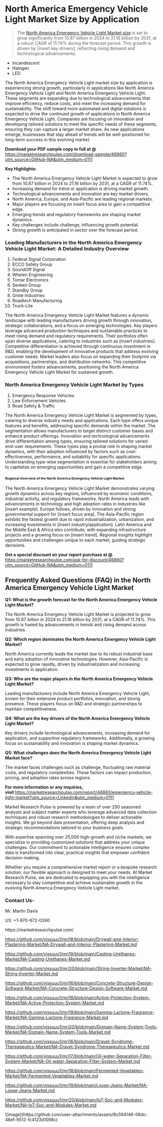 <h1>North America Emergency Vehicle Light Market&nbsp;Size by Application</h1><blockquote><p>The <a href="https://marketresearchpulse.com/download-sample/46860?utm_source=GitHub-NA&amp;utm_medium=0111">North America Emergency Vehicle Light Market size</a> is set to grow significantly from 10.87 billion in 2024 to 21.16 billion by 2031, at a robust CAGR of 11.74% during the forecast period. This growth is driven by [insert key drivers], reflecting rising demand and technological advancements.</p></blockquote><ul><li>Incandescent<li> Halogen<li> LED</li></ul><p>The North America Emergency Vehicle Light market size by application is experiencing strong growth, particularly in applications like North America Emergency Vehicle Light and North America Emergency Vehicle Light. These segments are expanding due to technological advancements that improve efficiency, reduce costs, and meet the increasing demand for sustainability. The shift toward more automated and digital solutions is expected to drive the continued growth of applications in North America Emergency Vehicle Light. Companies are focusing on innovation and developing tailored solutions to meet the specific needs of these segments, ensuring they can capture a larger market share. As new applications emerge, businesses that stay ahead of trends will be well-positioned for long-term success in this evolving market.</p><p><strong>Download your PDF sample copy in full at @ </strong><a href="https://marketresearchpulse.com/download-sample/46860?utm_source=GitHub-NA&amp;utm_medium=0111">https://marketresearchpulse.com/download-sample/46860?utm_source=GitHub-NA&amp;utm_medium=0111</a></p><p><strong>Key Highlights: </strong></p><ul><li>The North America Emergency Vehicle Light Market is expected to grow from 10.87 billion in 2024 to 21.16 billion by 2031, at a CAGR of 11.74%.</li><li>Increasing demand for trend or application is driving market growth.</li><li>Technological advancements and innovation are key market drivers.</li><li>North America, Europe, and Asia-Pacific are leading regional markets.</li><li>Major players are focusing on insert focus area to gain a competitive edge.</li><li>Emerging trends and regulatory frameworks are shaping market dynamics.</li><li>Key challenges include challenge, influencing growth potential.</li><li>Strong growth is anticipated in sector over the forecast period.</li></ul><h3>Leading Manufacturers in the North America Emergency Vehicle Light Market: A Detailed Industry Overview</h3><ol><li>Federal Signal Corporation</li><li>ECCO Safety Group</li><li>SoundOff Signal</li><li>Whelen Engineering</li><li>Tomar Electronics</li><li>Senken Group</li><li>Standby Group</li><li>Grote Industries</li><li>Roadtech Manufacturing</li><li>Truck-Lite</li></ol><div class="flex max-w-full flex-col flex-grow"><div class="min-h-8 text-message flex w-full flex-col items-end gap-2 whitespace-normal break-words [.text-message+&amp;]:mt-5" dir="auto" data-message-author-role="assistant" data-message-id="fd8432e4-4910-450d-b182-61b7bfb0a01f" data-message-model-slug="gpt-4o"><div class="flex w-full flex-col gap-1 empty:hidden first:pt-[3px]"><div class="markdown prose w-full break-words dark:prose-invert light"><p>The North America Emergency Vehicle Light Market features a dynamic landscape with leading manufacturers driving growth through innovation, strategic collaborations, and a focus on emerging technologies. Key players leverage advanced production techniques and sustainable practices to meet rising demand and regulatory requirements. Their portfolios often span diverse applications, catering to industries such as [insert industries]. Competitive differentiation is achieved through continuous investment in R&amp;D, enabling the development of innovative products that address evolving customer needs. Market leaders also focus on expanding their footprint via acquisitions, partnerships, and distribution networks. This competitive environment fosters advancements, positioning the North America Emergency Vehicle Light Market for sustained growth.</p></div></div></div></div><h3>North America Emergency Vehicle Light Market by Types</h3><ol><li>Emergency Response Vehicles<li> Law Enforcement Vehicles<li> Road Safety & Traffic</li></ol><div class="flex max-w-full flex-col flex-grow"><div class="min-h-8 text-message flex w-full flex-col items-end gap-2 whitespace-normal break-words [.text-message+&amp;]:mt-5" dir="auto" data-message-author-role="assistant" data-message-id="084470be-0bb7-4664-bddf-5156b4f41249" data-message-model-slug="gpt-4o-mini"><div class="flex w-full flex-col gap-1 empty:hidden first:pt-[3px]"><div class="markdown prose w-full break-words dark:prose-invert light"><p>The North America Emergency Vehicle Light Market is segmented by types, catering to diverse industry needs and applications. Each type offers unique features and benefits, addressing specific demands within the market. The segmentation allows manufacturers to target distinct customer bases and enhance product offerings. Innovation and technological advancements drive differentiation among types, ensuring tailored solutions for varied end-user requirements. These types play a pivotal role in shaping market dynamics, with their adoption influenced by factors such as cost-effectiveness, performance, and suitability for specific applications. Understanding type-wise segmentation is essential for stakeholders aiming to capitalize on emerging opportunities and gain a competitive edge.</p></div></div></div></div><h3><span style="font-size: 11px;">Regional Overview of the North America Emergency Vehicle Light Market</span></h3><div class="flex max-w-full flex-col flex-grow"><div class="min-h-8 text-message flex w-full flex-col items-end gap-2 whitespace-normal break-words [.text-message+&amp;]:mt-5" dir="auto" data-message-author-role="assistant" data-message-id="e9038762-ce64-4e30-91c9-9bd413514231" data-message-model-slug="gpt-4o-mini"><div class="flex w-full flex-col gap-1 empty:hidden first:pt-[3px]"><div class="markdown prose w-full break-words dark:prose-invert light"><p>The North America Emergency Vehicle Light Market demonstrates varying growth dynamics across key regions, influenced by economic conditions, industrial activity, and regulatory frameworks. North America leads with advancements in technology and high adoption rates in industries like [insert example]. Europe follows, driven by innovation and strong governmental support for [insert focus area]. The Asia-Pacific region exhibits the fastest growth due to rapid industrialization, urbanization, and increasing investments in [insert industry/application]. Latin America and the Middle East &amp; Africa also contribute, with expanding infrastructure projects and a growing focus on [insert trend]. Regional insights highlight opportunities and challenges unique to each market, guiding strategic decisions.</p></div></div></div></div><p><strong>Get a special discount on your report purchase at @ </strong><a href="https://marketresearchpulse.com/ask-for-discount/46860?utm_source=GitHub-NA&amp;utm_medium=0111">https://marketresearchpulse.com/ask-for-discount/46860?utm_source=GitHub-NA&amp;utm_medium=0111</a></p><h2>Frequently Asked Questions (FAQ) in the North America Emergency Vehicle Light Market</h2><p><strong>Q1: What is the growth forecast for the North America Emergency Vehicle Light Market?</strong></p><p>The North America Emergency Vehicle Light Market is projected to grow from 10.87 billion in 2024 to 21.16 billion by 2031, at a CAGR of 11.74%. This growth is fueled by advancements in trends and rising demand across industries.</p><p><strong>Q2: Which region dominates the North America Emergency Vehicle Light Market?</strong></p><p>North America currently leads the market due to its robust industrial base and early adoption of innovative technologies. However, Asia-Pacific is expected to grow rapidly, driven by industrialization and increasing investments in application.</p><p><strong>Q3: Who are the major players in the North America Emergency Vehicle Light Market?</strong></p><p>Leading manufacturers include North America Emergency Vehicle Light, known for their extensive product portfolios, innovation, and strong presence. These players focus on R&amp;D and strategic partnerships to maintain competitiveness.</p><p><strong>Q4: What are the key drivers of the North America Emergency Vehicle Light Market?</strong></p><p>Key drivers include technological advancements, increasing demand for application, and supportive regulatory frameworks. Additionally, a growing focus on sustainability and innovation is shaping market dynamics.</p><p><strong>Q5: What challenges does the North America Emergency Vehicle Light Market face?</strong></p><p>The market faces challenges such as challenge, fluctuating raw material costs, and regulatory complexities. These factors can impact production, pricing, and adoption rates across regions.</p><p><strong>For more information or any inquiries, visit&nbsp;</strong><a href="https://marketresearchpulse.com/report/46860/emergency-vehicle-light-market?utm_source=Linkedin&utm_medium=0111">https://marketresearchpulse.com/report/46860/emergency-vehicle-light-market?utm_source=Linkedin&utm_medium=0111</a></p><p>Market Research Pulse is powered by a team of over 250 seasoned analysts and subject matter experts who leverage advanced data collection techniques and robust research methodologies to deliver actionable insights. We go beyond data presentation, offering deep analysis and strategic recommendations tailored to your business goals.</p><p>With expertise spanning over 25,000 high-growth and niche markets, we specialize in providing customized solutions that address your unique challenges. Our commitment to actionable intelligence ensures complex data is transformed into clear, practical insights that empower confident decision-making.</p><p>Whether you require a comprehensive market report or a bespoke research solution, our flexible approach is designed to meet your needs. At Market Research Pulse, we are dedicated to equipping you with the intelligence necessary to stay competitive and achieve sustainable growth in the evolving North America Emergency Vehicle Light market.</p><h3><strong>Contact Us-</strong></h3><p>Mr. Martin Davis</p><p>US: +1-970-672-0390</p><p>https://marketresearchpulse.com/</p><p><a href="https://github.com/vissuuu1/mri18/blob/main/Drywall-and-Interior-Plastering-Market/NA-Drywall-and-Interior-Plastering-Market.md">https://github.com/vissuuu1/mri18/blob/main/Drywall-and-Interior-Plastering-Market/NA-Drywall-and-Interior-Plastering-Market.md</a></p><p><a href="https://github.com/vissuuu1/mri19/blob/main/Casting-Urethanes-Market/NA-Casting-Urethanes-Market.md">https://github.com/vissuuu1/mri19/blob/main/Casting-Urethanes-Market/NA-Casting-Urethanes-Market.md</a></p><p><a href="https://github.com/vissuuu1/mri20/blob/main/String-Inverter-Market/NA-String-Inverter-Market.md">https://github.com/vissuuu1/mri20/blob/main/String-Inverter-Market/NA-String-Inverter-Market.md</a></p><p><a href="https://github.com/vissuuu1/mri16/blob/main/Concrete-Structure-Design-Software-Market/NA-Concrete-Structure-Design-Software-Market.md">https://github.com/vissuuu1/mri16/blob/main/Concrete-Structure-Design-Software-Market/NA-Concrete-Structure-Design-Software-Market.md</a></p><p><a href="https://github.com/vissuuu1/mri18/blob/main/Active-Protection-System-Market/NA-Active-Protection-System-Market.md">https://github.com/vissuuu1/mri18/blob/main/Active-Protection-System-Market/NA-Active-Protection-System-Market.md</a></p><p><a href="https://github.com/vissuuu1/mri19/blob/main/Gamma-Lactone-Fragrance-Market/NA-Gamma-Lactone-Fragrance-Market.md">https://github.com/vissuuu1/mri19/blob/main/Gamma-Lactone-Fragrance-Market/NA-Gamma-Lactone-Fragrance-Market.md</a></p><p><a href="https://github.com/vissuuu1/mri20/blob/main/Domain-Name-System-Tools-Market/NA-Domain-Name-System-Tools-Market.md">https://github.com/vissuuu1/mri20/blob/main/Domain-Name-System-Tools-Market/NA-Domain-Name-System-Tools-Market.md</a></p><p><a href="https://github.com/vissuuu1/mri16/blob/main/Dravet-Syndrome-Thereapeutics-Market/NA-Dravet-Syndrome-Thereapeutics-Market.md">https://github.com/vissuuu1/mri16/blob/main/Dravet-Syndrome-Thereapeutics-Market/NA-Dravet-Syndrome-Thereapeutics-Market.md</a></p><p><a href="https://github.com/vissuuu1/mri17/blob/main/Oil-water-Separation-Filter-System-Market/NA-Oil-water-Separation-Filter-System-Market.md">https://github.com/vissuuu1/mri17/blob/main/Oil-water-Separation-Filter-System-Market/NA-Oil-water-Separation-Filter-System-Market.md</a></p><p><a href="https://github.com/vissuuu1/mri18/blob/main/Fermented-Vegetables-Market/NA-Fermented-Vegetables-Market.md">https://github.com/vissuuu1/mri18/blob/main/Fermented-Vegetables-Market/NA-Fermented-Vegetables-Market.md</a></p><p><a href="https://github.com/vissuuu1/mri19/blob/main/Loose-Jeans-Market/NA-Loose-Jeans-Market.md">https://github.com/vissuuu1/mri19/blob/main/Loose-Jeans-Market/NA-Loose-Jeans-Market.md</a></p><p><a href="https://github.com/vissuuu1/mri20/blob/main/IoT-Soc-and-Modules-Market/NA-IoT-Soc-and-Modules-Market.md">https://github.com/vissuuu1/mri20/blob/main/IoT-Soc-and-Modules-Market/NA-IoT-Soc-and-Modules-Market.md</a></p>
![image](https://github.com/user-attachments/assets/6c594146-06dc-48ef-9512-fc4123d1098c)
